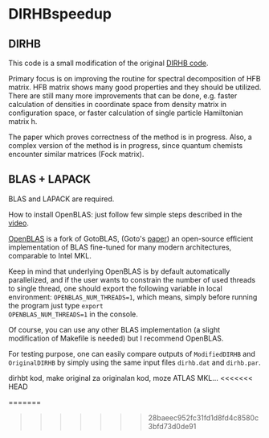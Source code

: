 # DIRHBspeedup

## DIRHB
This code is a small modification of the original [DIRHB code](https://www.sciencedirect.com/science/article/pii/S0010465514000836).

Primary focus is on improving the routine for spectral decomposition of
HFB matrix. HFB matrix shows many good properties and they should be utilized.
There are still many more improvements that can be done, e.g. faster calculation
of densities in coordinate space from density matrix in configuration space, or
faster calculation of single particle Hamiltonian matrix h.

The paper which proves correctness of the method is in progress.
Also, a complex version of the method is in progress, since quantum chemists
encounter similar matrices (Fock matrix).



## BLAS + LAPACK
BLAS and LAPACK are required.

How to install OpenBLAS: just follow few simple steps described in the [video](https://www.youtube.com/watch?v=85hm_kbwOJs).

[OpenBLAS](https://github.com/xianyi/OpenBLAS) is a fork of GotoBLAS, (Goto's [paper](https://dl.acm.org/doi/10.1145/1356052.1356053)) an open-source efficient implementation of BLAS fine-tuned for many
modern architectures, comparable to Intel MKL. 

Keep in mind that underlying OpenBLAS is by default automatically parallelized, and if the user wants to constrain the number of used threads to single thread, one should export the following variable in local environment: <code>OPENBLAS_NUM_THREADS=1</code>, which means, simply before running the program just type <code>export OPENBLAS_NUM_THREADS=1</code> in the console.

Of course, you can use any other BLAS implementation (a slight modification of Makefile is needed) but I recommend OpenBLAS.

For testing purpose, one can easily compare outputs of <code>ModifiedDIRHB</code> and <code>OriginalDIRHB</code> by simply using the same input files <code>dirhb.dat</code> and <code>dirhb.par</code>.



dirhbt kod, make original za originalan kod, moze ATLAS MKL...
<<<<<<< HEAD

=======
>>>>>>> 28baeec952fc31fd1d8fd4c8580c3bfd73d0de91
